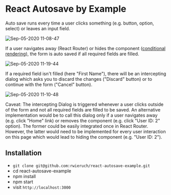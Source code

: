 # React Autosave by Example

Auto save runs every time a user clicks something (e.g. button, option, select) or leaves an input field.

![Sep-05-2020 11-08-47](https://user-images.githubusercontent.com/2479967/92301951-44e95100-ef68-11ea-9b28-bc4211b9063d.gif)

If a user navigates away (React Router) or hides the component ([conditional rendering](https://www.robinwieruch.de/conditional-rendering-react)), the form is auto saved if all required fields are filled.

![Sep-05-2020 11-19-44](https://user-images.githubusercontent.com/2479967/92302116-c8577200-ef69-11ea-96a2-3309ccfba63b.gif)

If a required field isn't filled (here "First Name"), there will be an intercepting dialog which asks you to discard the changes ("Discard" button) or to continue with the form ("Cancel" button).

![Sep-05-2020 11-10-48](https://user-images.githubusercontent.com/2479967/92301977-824dde80-ef68-11ea-926f-f9af751be778.gif)

Caveat: The intercepting Dialog is triggered whenever a user clicks outside of the form and not all required fields are filled to be saved. An alternative implementation would be to call this dialog only if a user navigates away (e.g. click "Home" link) or removes the component (e.g. click "User ID: 2" option). The former could be easily integrated once in React Router. However, the latter would need to be implemented for every user interaction on this page which would lead to hiding the component (e.g. "User ID: 2").

## Installation

- `git clone git@github.com:rwieruch/react-autosave-example.git`
- cd react-autosave-example
- npm install
- npm start
- visit `http://localhost:3000`
